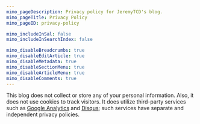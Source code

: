 ```yaml
---
mimo_pageDescription: Privacy policy for JeremyTCD's blog.
mimo_pageTitle: Privacy Policy
mimo_pageID: privacy-policy

mimo_includeInSal: false
mimo_includeInSearchIndex: false

mimo_disableBreadcrumbs: true
mimo_disableEditArticle: true
mimo_disableMetadata: true
mimo_disableSectionMenu: true
mimo_disableArticleMenu: true
mimo_disableComments: true
---
```


This blog does not collect or store any of your personal information. Also, it does not use cookies to track visitors. It does utilize third-party 
services such as [Google Analytics](https://analytics.google.com/) and [Disqus](https://disqus.com/); such services have separate and independent
privacy policies.